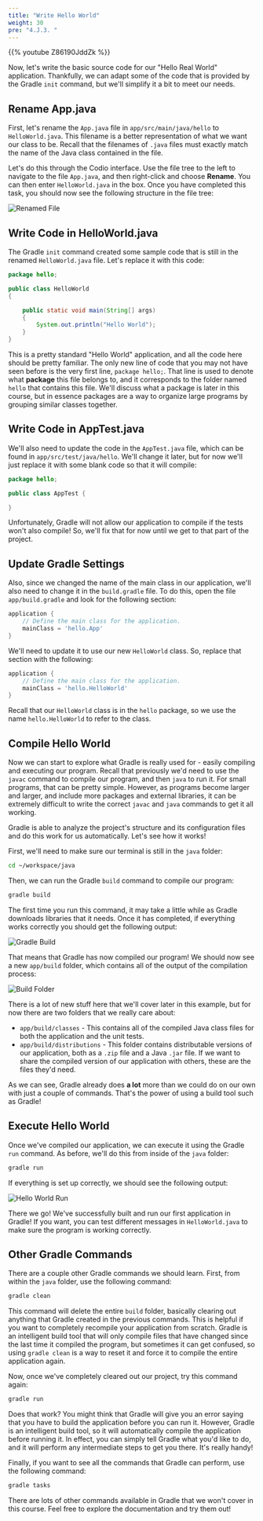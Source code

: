 ```yaml
---
title: "Write Hello World"
weight: 30
pre: "4.J.3. "
---
```


{{% youtube Z86190JddZk %}}

Now, let's write the basic source code for our "Hello Real World" application. Thankfully, we can adapt some of the code that is provided by the Gradle `init` command, but we'll simplify it a bit to meet our needs.

## Rename App.java

First, let's rename the `App.java` file in `app/src/main/java/hello` to `HelloWorld.java`. This filename is a better representation of what we want our class to be. Recall that the filenames of `.java` files must exactly match the name of the Java class contained in the file. 

Let's do this through the Codio interface. Use the file tree to the left to navigate to the file `App.java`, and then right-click and choose **Rename**. You can then enter `HelloWorld.java` in the box. Once you have completed this task, you should now see the following structure in the file tree:

![Renamed File](/images/e1/10rename.png)

## Write Code in HelloWorld.java

The Gradle `init` command created some sample code that is still in the renamed `HelloWorld.java` file. Let's replace it with this code:

```java
package hello;

public class HelloWorld
{

    public static void main(String[] args)
    {
        System.out.println("Hello World");
    }
}
```

This is a pretty standard "Hello World" application, and all the code here should be pretty familiar. The only new line of code that you may not have seen before is the very first line, `package hello;`. That line is used to denote what **package** this file belongs to, and it corresponds to the folder named `hello` that contains this file. We'll discuss what a package is later in this course, but in essence packages are a way to organize large programs by grouping similar classes together.

## Write Code in AppTest.java

We'll also need to update the code in the `AppTest.java` file, which can be found in `app/src/test/java/hello`. We'll change it later, but for now we'll just replace it with some blank code so that it will compile:

```java
package hello;

public class AppTest {

}
```

Unfortunately, Gradle will not allow our application to compile if the tests won't also compile! So, we'll fix that for now until we get to that part of the project. 

## Update Gradle Settings

Also, since we changed the name of the main class in our application, we'll also need to change it in the `build.gradle` file. To do this, open the file `app/build.gradle` and look for the following section:

```groovy
application {
    // Define the main class for the application.
    mainClass = 'hello.App'
}
```

We'll need to update it to use our new `HelloWorld` class. So, replace that section with the following:

```groovy
application {
    // Define the main class for the application.
    mainClass = 'hello.HelloWorld'
}
```

Recall that our `HelloWorld` class is in the `hello` package, so we use the name `hello.HelloWorld` to refer to the class. 

## Compile Hello World

Now we can start to explore what Gradle is really used for - easily compiling and executing our program. Recall that previously we'd need to use the `javac` command to compile our program, and then `java` to run it. For small programs, that can be pretty simple. However, as programs become larger and larger, and include more packages and external libraries, it can be extremely difficult to write the correct `javac` and `java` commands to get it all working. 

Gradle is able to analyze the project's structure and its configuration files and do this work for us automatically. Let's see how it works!

First, we'll need to make sure our terminal is still in the `java` folder:

```bash
cd ~/workspace/java
```

Then, we can run the Gradle `build` command to compile our program:

```bash
gradle build
```

The first time you run this command, it may take a little while as Gradle downloads libraries that it needs. Once it has completed, if everything works correctly you should get the following output:

![Gradle Build](/images/e1/11build.png)

That means that Gradle has now compiled our program! We should now see a new `app/build` folder, which contains all of the output of the compilation process:

![Build Folder](/images/e1/11buildfolder.png)

There is a lot of new stuff here that we'll cover later in this example, but for now there are two folders that we really care about:

* `app/build/classes` - This contains all of the compiled Java class files for both the application and the unit tests.
* `app/build/distributions` - This folder contains distributable versions of our application, both as a `.zip` file and a Java `.jar` file. If we want to share the compiled version of our application with others, these are the files they'd need. 

As we can see, Gradle already does **a lot** more than we could do on our own with just a couple of commands. That's the power of using a build tool such as Gradle!

## Execute Hello World

Once we've compiled our application, we can execute it using the Gradle `run` command. As before, we'll do this from inside of the `java` folder:

```bash
gradle run
```

If everything is set up correctly, we should see the following output:

![Hello World Run](/images/e1/12run.png)

There we go! We've successfully built and run our first application in Gradle! If you want, you can test different messages in `HelloWorld.java` to make sure the program is working correctly.

## Other Gradle Commands

There are a couple other Gradle commands we should learn. First, from within the `java` folder, use the following command:

```bash
gradle clean
```

This command will delete the entire `build` folder, basically clearing out anything that Gradle created in the previous commands. This is helpful if you want to completely recompile your application from scratch. Gradle is an intelligent build tool that will only compile files that have changed since the last time it compiled the program, but sometimes it can get confused, so using `gradle clean` is a way to reset it and force it to compile the entire application again. 

Now, once we've completely cleared out our project, try this command again:

```bash
gradle run
```

Does that work? You might think that Gradle will give you an error saying that you have to build the application before you can run it. However, Gradle is an intelligent build tool, so it will automatically compile the application before running it. In effect, you can simply tell Gradle what you'd like to do, and it will perform any intermediate steps to get you there. It's really handy!

Finally, if you want to see all the commands that Gradle can perform, use the following command:

```bash
gradle tasks
```

There are lots of other commands available in Gradle that we won't cover in this course. Feel free to explore the documentation and try them out!